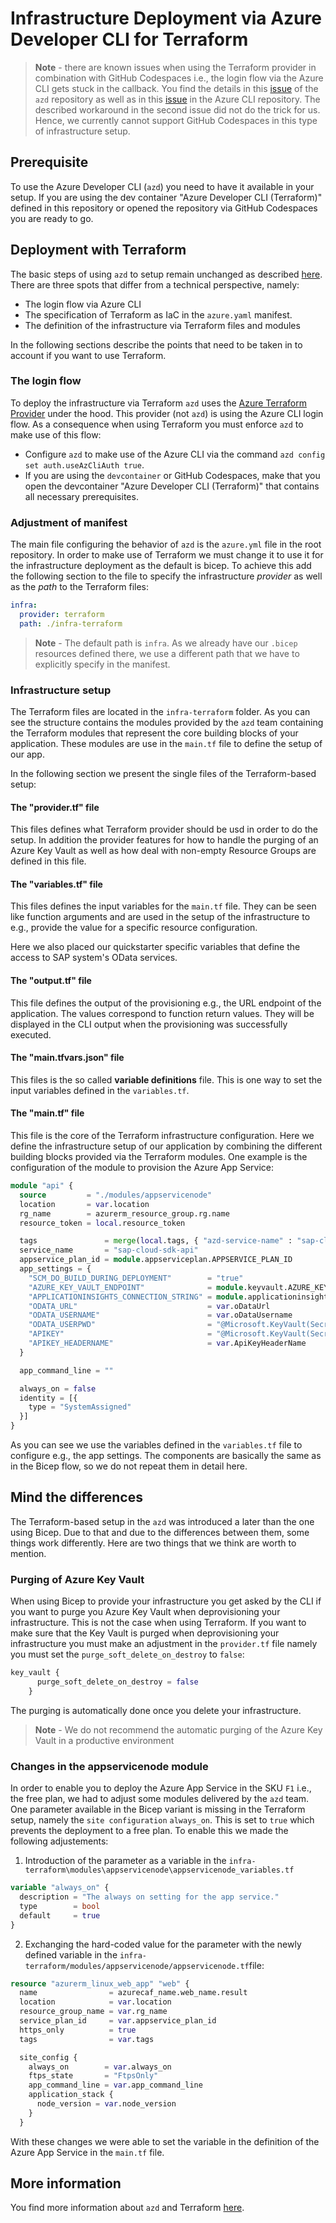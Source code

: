 # Infrastructure Deployment via Azure Developer CLI for Terraform

> **Note** - there are known issues when using the Terraform provider in combination with GitHub Codespaces i.e., the login flow via the Azure CLI gets stuck in the callback. You find the details in this [issue](https://github.com/Azure/azure-dev/pull/1497) of the `azd` repository as well as in this [issue](https://github.com/Azure/azure-dev/pull/1496) in the Azure CLI repository. The described workaround in the second issue did not do the trick for us. Hence, we currently cannot support GitHub Codespaces in this type of infrastructure setup.

## Prerequisite

To use the Azure Developer CLI (`azd`) you need to have it available in your setup. If you are using the dev container "Azure Developer CLI (Terraform)" defined in this repository or opened the repository via GitHub Codespaces you are ready to go.

## Deployment with Terraform

The basic steps of using `azd` to setup remain unchanged as described [here](./DEPLOYMENT-AZD.md). There are three spots that differ from a technical perspective, namely:

* The login flow via Azure CLI
* The specification of Terraform as IaC in the `azure.yaml` manifest.
* The definition of the infrastructure via Terraform files and modules

In the following sections describe the points that need to be taken in to account if you want to use Terraform.

### The login flow

To deploy the infrastructure via Terraform `azd` uses the [Azure Terraform Provider](https://github.com/hashicorp/terraform-provider-azurerm) under the hood. This provider (not `azd`) is using the Azure CLI login flow. As a consequence when using Terraform you must enforce `azd` to make use of this flow:

* Configure `azd` to make use of the Azure CLI via the command `azd config set auth.useAzCliAuth true`.
* If you are using the `devcontainer` or GitHub Codespaces, make that you open the devcontainer "Azure Developer CLI (Terraform)" that contains all necessary prerequisites.

### Adjustment of manifest

The main file configuring the behavior of `azd` is the `azure.yml` file in the root repository. In order to make use of Terraform we must change it to use it for the infrastructure deployment as the default is bicep. To achieve this add the following section to the file to specify the infrastructure *provider* as well as the *path* to the Terraform files:

```yaml
infra:
  provider: terraform
  path: ./infra-terraform
```

> **Note** - The default path is `infra`. As we already have our `.bicep` resources defined there, we use a different path that we have to explicitly specify in the manifest.

### Infrastructure setup

The Terraform files are located in the `infra-terraform` folder. As you can see the structure contains the modules provided by the `azd` team containing the Terraform modules that represent the core building blocks of your application. These modules are use in the `main.tf` file to define the setup of our app.

In the following section we present the single files of the Terraform-based setup:

#### The "provider.tf" file

This files defines what Terraform provider should be usd in order to do the setup. In addition the provider features for how to handle the purging of an Azure Key Vault as well as how deal with non-empty Resource Groups are defined in this file.

#### The "variables.tf" file

This files defines the input variables for the `main.tf` file. They can be seen like function arguments and are used in the setup of the infrastructure to e.g., provide the value for a specific resource configuration.

Here we also placed our quickstarter specific variables that define the access to SAP system's OData services.

#### The "output.tf" file

This file defines the output of the provisioning e.g., the URL endpoint of the application. The values correspond to function return values. They will be displayed in the CLI output when the provisioning was successfully executed.

#### The "main.tfvars.json" file

This files is the so called **variable definitions**  file. This is one way to set the input variables defined in the `variables.tf`.

#### The "main.tf" file

This file is the core of the Terraform infrastructure configuration. Here we define the infrastructure setup of our application by combining the different building blocks provided via the Terraform modules. One example is the configuration of the module to provision the Azure App Service:

```tf
module "api" {
  source         = "./modules/appservicenode"
  location       = var.location
  rg_name        = azurerm_resource_group.rg.name
  resource_token = local.resource_token

  tags               = merge(local.tags, { "azd-service-name" : "sap-cloud-sdk-api" })
  service_name       = "sap-cloud-sdk-api"
  appservice_plan_id = module.appserviceplan.APPSERVICE_PLAN_ID
  app_settings = {
    "SCM_DO_BUILD_DURING_DEPLOYMENT"        = "true"
    "AZURE_KEY_VAULT_ENDPOINT"              = module.keyvault.AZURE_KEY_VAULT_ENDPOINT
    "APPLICATIONINSIGHTS_CONNECTION_STRING" = module.applicationinsights.APPLICATIONINSIGHTS_CONNECTION_STRING
    "ODATA_URL"                             = var.oDataUrl
    "ODATA_USERNAME"                        = var.oDataUsername
    "ODATA_USERPWD"                         = "@Microsoft.KeyVault(SecretUri=${module.keyvault.AZURE_KEY_VAULT_ENDPOINT}secrets/${local.abbrKeyVaultVaults}secret-odata-password)"
    "APIKEY"                                = "@Microsoft.KeyVault(SecretUri=${module.keyvault.AZURE_KEY_VAULT_ENDPOINT}secrets/${local.abbrKeyVaultVaults}secret-apikey)"
    "APIKEY_HEADERNAME"                     = var.ApiKeyHeaderName
  }

  app_command_line = ""

  always_on = false
  identity = [{
    type = "SystemAssigned"
  }]
}
```

As you can see we use the variables defined in the `variables.tf` file to configure e.g., the app settings. The components are basically the same as in the Bicep flow, so we do not repeat them in detail here.

## Mind the differences

The Terraform-based setup in the `azd` was introduced a later than the one using Bicep. Due to that and due to the differences between them, some things work differently. Here are two things that we think are worth to mention.

### Purging of Azure Key Vault

When using Bicep to provide your infrastructure you get asked by the CLI if you want to purge you Azure Key Vault when deprovisioning your infrastructure. This is not the case when using Terraform. If you want to make sure that the Key Vault is purged when deprovisioning your infrastructure you must make an adjustment in the `provider.tf` file namely you must set the `purge_soft_delete_on_destroy` to `false`:

```tf
key_vault {
      purge_soft_delete_on_destroy = false
    }
```

The purging is automatically done once you delete your infrastructure.

> **Note** - We do not recommend the automatic purging of the Azure Key Vault in a productive environment

### Changes in the appservicenode module

In order to enable you to deploy the Azure App Service in the SKU `F1` i.e., the free plan, we had to adjust some modules delivered by the `azd` team. One parameter available in the Bicep variant is missing in the Terraform setup, namely the `site configuration` `always_on`. This is set to `true` which prevents the deployment to a free plan. To enable this we made the following adjustements:

1. Introduction of the parameter as a variable in the `infra-terraform\modules\appservicenode\appservicenode_variables.tf`

  ```tf
  variable "always_on" {
    description = "The always on setting for the app service."
    type        = bool
    default     = true
  }
  ```

2. Exchanging the hard-coded value for the parameter with the newly defined variable in the `infra-terraform/modules/appservicenode/appservicenode.tf`file:

  ```tf
  resource "azurerm_linux_web_app" "web" {
    name                = azurecaf_name.web_name.result
    location            = var.location
    resource_group_name = var.rg_name
    service_plan_id     = var.appservice_plan_id
    https_only          = true
    tags                = var.tags
  
    site_config {
      always_on        = var.always_on
      ftps_state       = "FtpsOnly"
      app_command_line = var.app_command_line
      application_stack {
        node_version = var.node_version
      }
    }
  ```

With these changes we were able to set the variable in the definition of the Azure App Service in the `main.tf` file.

## More information

You find more information about `azd` and Terraform [here](https://learn.microsoft.com/azure/developer/azure-developer-cli/use-terraform-for-azd).
